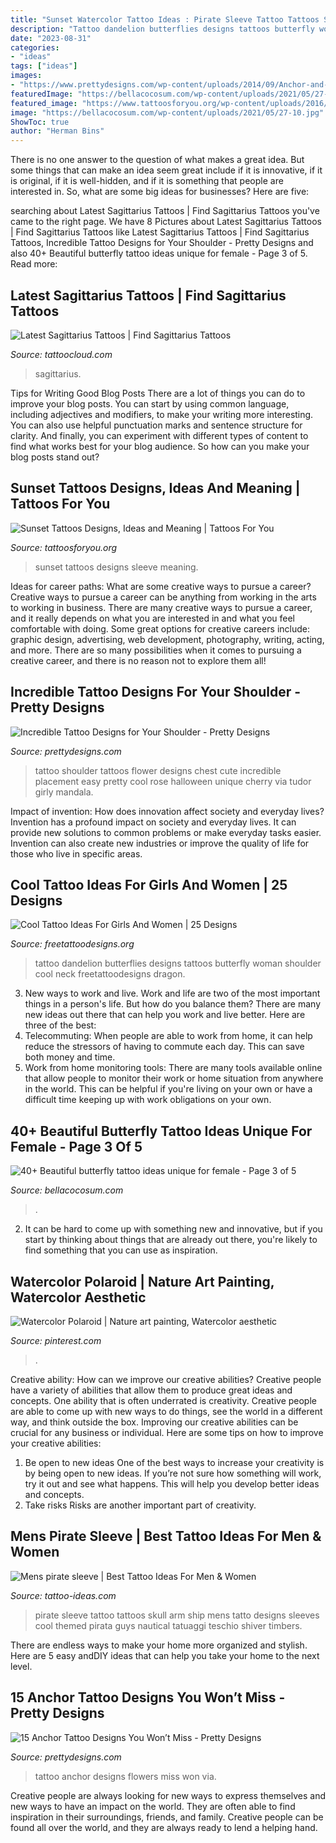 ```yaml
---
title: "Sunset Watercolor Tattoo Ideas : Pirate Sleeve Tattoo Tattoos Skull Arm Ship Mens Tatto Designs Sleeves Cool Themed Pirata Guys Nautical Tatuaggi Teschio Shiver Timbers"
description: "Tattoo dandelion butterflies designs tattoos butterfly woman shoulder cool neck freetattoodesigns dragon"
date: "2023-08-31"
categories:
- "ideas"
tags: ["ideas"]
images:
- "https://www.prettydesigns.com/wp-content/uploads/2014/09/Anchor-and-Flowers-Tattoo.jpg"
featuredImage: "https://bellacocosum.com/wp-content/uploads/2021/05/27-10.jpg"
featured_image: "https://www.tattoosforyou.org/wp-content/uploads/2016/03/Sunset-Sleeve-Tattoos.jpg"
image: "https://bellacocosum.com/wp-content/uploads/2021/05/27-10.jpg"
ShowToc: true
author: "Herman Bins"
---
```



There is no one answer to the question of what makes a great idea. But some things that can make an idea seem great include if it is innovative, if it is original, if it is well-hidden, and if it is something that people are interested in.  So, what are some big ideas for businesses? Here are five: 

	

		
searching about Latest Sagittarius Tattoos | Find Sagittarius Tattoos you've came to the right page. We have 8 Pictures about Latest Sagittarius Tattoos | Find Sagittarius Tattoos like Latest Sagittarius Tattoos | Find Sagittarius Tattoos, Incredible Tattoo Designs for Your Shoulder - Pretty Designs and also 40+ Beautiful butterfly tattoo ideas unique for female - Page 3 of 5. Read more:
		
    
## Latest Sagittarius Tattoos | Find Sagittarius Tattoos

<img loading=lazy src="https://tattoocloud.com/system/images/tatties/000/045/172/web/Sagittarius3-jpg.jpg?1435006138" onerror="this.onerror=null;this.src='https://tse4.mm.bing.net/th?id=OIP.IsPC4cOoLqGuT1R76VgR0gHaJ_&amp;pid=15.1';" alt="Latest Sagittarius Tattoos | Find Sagittarius Tattoos">

_Source: tattoocloud.com_

>sagittarius. 

	

Tips for Writing Good Blog Posts
There are a lot of things you can do to improve your blog posts. You can start by using common language, including adjectives and modifiers, to make your writing more interesting. You can also use helpful punctuation marks and sentence structure for clarity. And finally, you can experiment with different types of content to find what works best for your blog audience. So how can you make your blog posts stand out?

    
## Sunset Tattoos Designs, Ideas And Meaning | Tattoos For You

<img loading=lazy src="https://www.tattoosforyou.org/wp-content/uploads/2016/03/Sunset-Sleeve-Tattoos.jpg" onerror="this.onerror=null;this.src='https://tse3.mm.bing.net/th?id=OIP.PT3rJapPHb8bAs2kE6UyAAAAAA&amp;pid=15.1';" alt="Sunset Tattoos Designs, Ideas and Meaning | Tattoos For You">

_Source: tattoosforyou.org_

>sunset tattoos designs sleeve meaning. 

	

Ideas for career paths: What are some creative ways to pursue a career?
Creative ways to pursue a career can be anything from working in the arts to working in business. There are many creative ways to pursue a career, and it really depends on what you are interested in and what you feel comfortable with doing. Some great options for creative careers include: graphic design, advertising, web development, photography, writing, acting, and more. There are so many possibilities when it comes to pursuing a creative career, and there is no reason not to explore them all!

    
## Incredible Tattoo Designs For Your Shoulder - Pretty Designs

<img loading=lazy src="http://www.prettydesigns.com/wp-content/uploads/2015/01/Flower-Shoulder-Tattoo.jpg" onerror="this.onerror=null;this.src='https://tse3.mm.bing.net/th?id=OIP.9xcV9kkyMk8GNAKGL9JkHgHaKE&amp;pid=15.1';" alt="Incredible Tattoo Designs for Your Shoulder - Pretty Designs">

_Source: prettydesigns.com_

>tattoo shoulder tattoos flower designs chest cute incredible placement easy pretty cool rose halloween unique cherry via tudor girly mandala. 

	

Impact of invention: How does innovation affect society and everyday lives?
Invention has a profound impact on society and everyday lives. It can provide new solutions to common problems or make everyday tasks easier. Invention can also create new industries or improve the quality of life for those who live in specific areas.

    
## Cool Tattoo Ideas For Girls And Women | 25 Designs

<img loading=lazy src="http://www.freetattoodesigns.org/images/dandelion-butterflies.jpg" onerror="this.onerror=null;this.src='https://tse1.mm.bing.net/th?id=OIP.Mnu43Ib_6lhG_42xlN-BJQHaLO&amp;pid=15.1';" alt="Cool Tattoo Ideas For Girls And Women | 25 Designs">

_Source: freetattoodesigns.org_

>tattoo dandelion butterflies designs tattoos butterfly woman shoulder cool neck freetattoodesigns dragon. 

	

3. New ways to work and live.
Work and life are two of the most important things in a person's life. But how do you balance them? There are many new ideas out there that can help you work and live better. Here are three of the best: 
1. Telecommuting: When people are able to work from home, it can help reduce the stressors of having to commute each day. This can save both money and time. 
2. Work from home monitoring tools: There are many tools available online that allow people to monitor their work or home situation from anywhere in the world. This can be helpful if you're living on your own or have a difficult time keeping up with work obligations on your own. 

    
## 40+ Beautiful Butterfly Tattoo Ideas Unique For Female - Page 3 Of 5

<img loading=lazy src="https://bellacocosum.com/wp-content/uploads/2021/05/27-10.jpg" onerror="this.onerror=null;this.src='https://tse2.mm.bing.net/th?id=OIP.FqSyVdZTZ0p82gBm43Y2IAHaLH&amp;pid=15.1';" alt="40+ Beautiful butterfly tattoo ideas unique for female - Page 3 of 5">

_Source: bellacocosum.com_

>. 

	

2. It can be hard to come up with something new and innovative, but if you start by thinking about things that are already out there, you're likely to find something that you can use as inspiration. 

    
## Watercolor Polaroid | Nature Art Painting, Watercolor Aesthetic

<img loading=lazy src="https://i.pinimg.com/736x/ef/a7/d9/efa7d91394156aafc7ad652ea0073ee4.jpg" onerror="this.onerror=null;this.src='https://tse4.mm.bing.net/th?id=OIP.J8C4Z5emicSD3F7u8KQ6yAHaNJ&amp;pid=15.1';" alt="Watercolor Polaroid | Nature art painting, Watercolor aesthetic">

_Source: pinterest.com_

>. 

	

Creative ability: How can we improve our creative abilities?
Creative people have a variety of abilities that allow them to produce great ideas and concepts. One ability that is often underrated is creativity. Creative people are able to come up with new ways to do things, see the world in a different way, and think outside the box. Improving our creative abilities can be crucial for any business or individual. Here are some tips on how to improve your creative abilities: 
1. Be open to new ideas
One of the best ways to increase your creativity is by being open to new ideas. If you’re not sure how something will work, try it out and see what happens. This will help you develop better ideas and concepts. 
2. Take risks
Risks are another important part of creativity.

    
## Mens Pirate Sleeve | Best Tattoo Ideas For Men &amp; Women

<img loading=lazy src="https://tattoo-ideas.com/wp-content/uploads/2018/05/pirate-sleeve-tattoo-768x960.jpg" onerror="this.onerror=null;this.src='https://tse3.mm.bing.net/th?id=OIP.DY2Ib2FcaxYVcX5M9NLqJQHaJQ&amp;pid=15.1';" alt="Mens pirate sleeve | Best Tattoo Ideas For Men &amp; Women">

_Source: tattoo-ideas.com_

>pirate sleeve tattoo tattoos skull arm ship mens tatto designs sleeves cool themed pirata guys nautical tatuaggi teschio shiver timbers. 

	

There are endless ways to make your home more organized and stylish. Here are 5 easy andDIY ideas that can help you take your home to the next level.

    
## 15 Anchor Tattoo Designs You Won’t Miss - Pretty Designs

<img loading=lazy src="https://www.prettydesigns.com/wp-content/uploads/2014/09/Anchor-and-Flowers-Tattoo.jpg" onerror="this.onerror=null;this.src='https://tse4.mm.bing.net/th?id=OIP.N_PkpPQzC90--oLVk6PmYgHaKZ&amp;pid=15.1';" alt="15 Anchor Tattoo Designs You Won’t Miss - Pretty Designs">

_Source: prettydesigns.com_

>tattoo anchor designs flowers miss won via. 

	

Creative people are always looking for new ways to express themselves and new ways to have an impact on the world. They are often able to find inspiration in their surroundings, friends, and family. Creative people can be found all over the world, and they are always ready to lend a helping hand.

